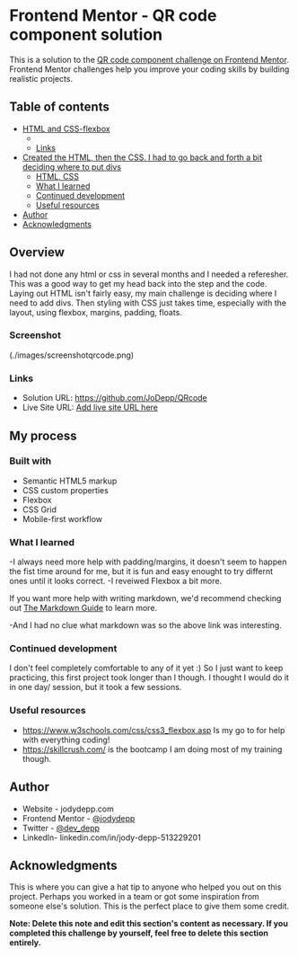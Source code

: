 # Frontend Mentor - QR code component solution

This is a solution to the [QR code component challenge on Frontend Mentor](https://www.frontendmentor.io/challenges/qr-code-component-iux_sIO_H). Frontend Mentor challenges help you improve your coding skills by building realistic projects. 

## Table of contents

- [HTML and CSS-flexbox](#overview)
  - [](#screenshot)
  - [Links](#links)
- [Created the HTML, then the CSS. I had to go back and forth a bit deciding where to put divs](#my-process)
  - [HTML, CSS](#built-with)
  - [What I learned](#what-i-learned)
  - [Continued development](#continued-development)
  - [Useful resources](#useful-resources)
- [Author](#author)
- [Acknowledgments](#acknowledgments)


## Overview
I had not done any html or css in several months and I needed a referesher. This was a good way to get my head back into the step and the code. Laying out HTML isn't fairly easy, my main challenge is deciding where I need to add divs. 
Then styling with CSS just takes time, especially with the layout, using flexbox, margins, padding, floats. 
### Screenshot

(./images/screenshotqrcode.png)

### Links

- Solution URL: https://github.com/JoDepp/QRcode
- Live Site URL: [Add live site URL here](https://your-live-site-url.com)

## My process

### Built with

- Semantic HTML5 markup
- CSS custom properties
- Flexbox
- CSS Grid
- Mobile-first workflow


### What I learned

-I always need more help with padding/margins, it doesn't seem to happen the fist time around for me, but it is fun and easy enought to try differnt ones until it looks correct. 
-I reveiwed Flexbox a bit more. 

If you want more help with writing markdown, we'd recommend checking out [The Markdown Guide](https://www.markdownguide.org/) to learn more.

-And I had no clue what markdown was so the above link was interesting. 

### Continued development
I don't feel completely comfortable to any of it yet :) So I just want to keep practicing, this first project took longer than I though. I thought I would do it in one day/ session, but it took a few sessions. 

### Useful resources

- https://www.w3schools.com/css/css3_flexbox.asp Is my go to for help with everything coding! 
- https://skillcrush.com/ is the bootcamp I am doing most of my training though. 


## Author

- Website - jodydepp.com
- Frontend Mentor - [@jodydepp](https://www.frontendmentor.io/profile/jodydepp)
- Twitter - [@dev_depp](https://www.twitter.com/DeppDev)
- LinkedIn- linkedin.com/in/jody-depp-513229201



## Acknowledgments

This is where you can give a hat tip to anyone who helped you out on this project. Perhaps you worked in a team or got some inspiration from someone else's solution. This is the perfect place to give them some credit.

**Note: Delete this note and edit this section's content as necessary. If you completed this challenge by yourself, feel free to delete this section entirely.**
